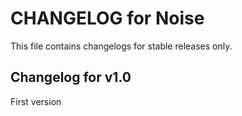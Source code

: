 CHANGELOG for Noise
==========================

This file contains changelogs for stable releases only.

Changelog for v1.0
------------------

First version
